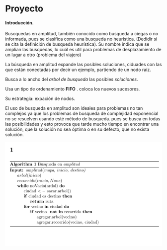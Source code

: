 # Proyecto
#### Introducción.
Buscquedas en amplitud, también conocido como busqueda a ciegas o no informada, pues se clasifica como una busqueda no heurística. (Dedidir si se cita la definición de busqueda heurística).
Su nombre indica que se amplian las busquedas, lo cuál es util para problemas de desplazamiento de un lugar a otro (problema del viajero) 

La búsqueda en amplitud expande las posibles soluciones, ciduades con las que están conectadas por decir un ejemplo, partiendo de un nodo raíz.

Busca a lo ancho del _arbol de busqueda_ las posibles _soluciones_.

Usa un tipo de ordenamiento **FIFO** . coloca los nuevos sucesores.

Su estrategia: expación de nodos. 

El uso de busqueda en amplitud son ideales para problemas no tan complejos ya que los problemas de busqueda de complejidad exponencial no se resuelven usando esté método de busqueda.
pues se busca en todas las posibilidades y esto provoca que tarde mucho tiempo en encontrar una solución, que la solución no sea óptima o en su defecto, que no exista solución.

![Imagen del algoritmo](algoritmo.png)
